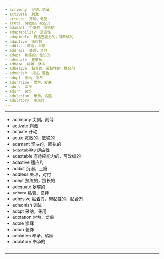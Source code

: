 ```yaml
---
- acrimony  尖刻，刻薄
- activate  刺激
- actuate  开动，促使
- acute  灵敏的，敏锐的
- adamant  坚决的，固执的
- adaptability  适应性
- adaptable  有适应能力的，可改编的
- adaptive  适应的
- addict  沉溺，上瘾
- address  处理，对付
- adept  熟练的，擅长的
- adequate  足够的
- adhere  粘着，坚持
- adhesive  黏着的，带黏性的，黏合剂
- admonish  训诫，警告
- adopt  采纳，采用
- adoration  崇拜，爱慕
- adore  崇拜
- adorn  装饰
- adulation  奉承，谄媚
- adulatory  奉承的
---
```


---
- acrimony  尖刻，刻薄
- activate  刺激
- actuate  开动 
- acute  灵敏的，敏锐的
- adamant  坚决的，固执的
- adaptability  适应性
- adaptable  有适应能力的，可改编的
- adaptive  适应的
- addict  沉溺，上瘾
- address  处理，对付
- adept  熟练的，擅长的
- adequate  足够的
- adhere  粘着，坚持
- adhesive  黏着的，带黏性的，黏合剂
- admonish  训诫 
- adopt  采纳，采用
- adoration  崇拜，爱慕
- adore  崇拜
- adorn  装饰
- adulation  奉承，谄媚
- adulatory  奉承的
---  

---